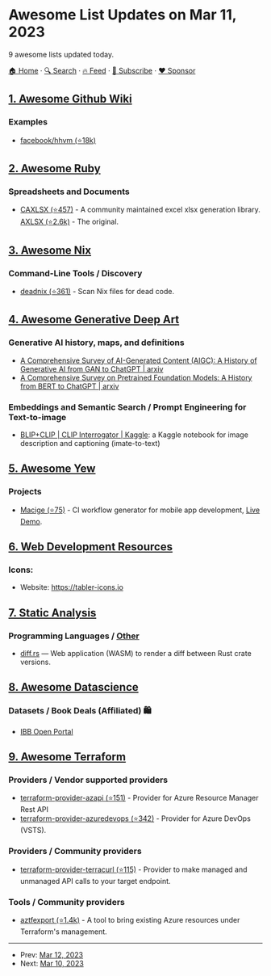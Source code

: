 # Awesome List Updates on Mar 11, 2023

9 awesome lists updated today.

[🏠 Home](/README.md) · [🔍 Search](https://www.trackawesomelist.com/search/) · [🔥 Feed](https://www.trackawesomelist.com/rss.xml) · [📮 Subscribe](https://trackawesomelist.us17.list-manage.com/subscribe?u=d2f0117aa829c83a63ec63c2f&id=36a103854c) · [❤️  Sponsor](https://github.com/sponsors/theowenyoung)



## [1. Awesome Github Wiki](/content/MyHoneyBadger/awesome-github-wiki/README.md)

### Examples

*   [facebook/hhvm (⭐18k)](https://github.com/facebook/hhvm/wiki)

## [2. Awesome Ruby](/content/markets/awesome-ruby/README.md)

### Spreadsheets and Documents

*   [CAXLSX (⭐457)](https://github.com/caxlsx/caxlsx) - A community maintained excel xlsx generation library. [AXLSX (⭐2.6k)](https://github.com/randym/axlsx) - The original.

## [3. Awesome Nix](/content/nix-community/awesome-nix/README.md)

### Command-Line Tools / Discovery

*   [deadnix (⭐361)](https://github.com/astro/deadnix) - Scan Nix files for dead code.

## [4. Awesome Generative Deep Art](/content/filipecalegario/awesome-generative-deep-art/README.md)

### Generative AI history, maps, and definitions

*   [A Comprehensive Survey of AI-Generated Content (AIGC): A History of Generative AI from GAN to ChatGPT | arxiv](https://arxiv.org/abs/2303.04226)
*   [A Comprehensive Survey on Pretrained Foundation Models: A History from BERT to ChatGPT | arxiv](https://arxiv.org/abs/2302.09419)

### Embeddings and Semantic Search / Prompt Engineering for Text-to-image

*   [BLIP+CLIP | CLIP Interrogator | Kaggle](https://www.kaggle.com/code/leonidkulyk/lb-0-45836-blip-clip-clip-interrogator): a Kaggle notebook for image description and captioning (imate-to-text)

## [5. Awesome Yew](/content/jetli/awesome-yew/README.md)

### Projects

*   [Macige (⭐75)](https://github.com/tramlinehq/macige) - CI workflow generator for mobile app development, [Live Demo](https://macige.tramline.app).

## [6. Web Development Resources](/content/markodenic/web-development-resources/README.md)

### Icons:

- Website: <https://tabler-icons.io>



## [7. Static Analysis](/content/analysis-tools-dev/static-analysis/README.md)

### Programming Languages / [Other](#other-1)

*   [diff.rs](https://diff.rs) — Web application (WASM) to render a diff between Rust crate versions.

## [8. Awesome Datascience](/content/academic/awesome-datascience/README.md)

### Datasets / Book Deals (Affiliated) 🛍

*   [IBB Open Portal](https://data.ibb.gov.tr/en/)

## [9. Awesome Terraform](/content/shuaibiyy/awesome-terraform/README.md)

### Providers / Vendor supported providers

*   [terraform-provider-azapi (⭐151)](https://github.com/Azure/terraform-provider-azapi) - Provider for Azure Resource Manager Rest API
*   [terraform-provider-azuredevops (⭐342)](https://github.com/microsoft/terraform-provider-azuredevops) - Provider for Azure DevOps (VSTS).

### Providers / Community providers

*   [terraform-provider-terracurl (⭐115)](https://github.com/devops-rob/terraform-provider-terracurl) - Provider to make managed and unmanaged API calls to your target endpoint.

### Tools / Community providers

*   [aztfexport (⭐1.4k)](https://github.com/Azure/aztfexport) - A tool to bring existing Azure resources under Terraform's management.

---

- Prev: [Mar 12, 2023](/content/2023/03/12/README.md)
- Next: [Mar 10, 2023](/content/2023/03/10/README.md)